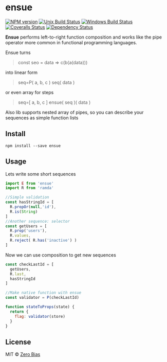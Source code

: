 # ensue

[![NPM version][npm-image]][npm-url]
[![Unix Build Status][travis-image]][travis-url]
[![Windows Build Status][appveyor-image]][appveyor-url]
[![Coveralls Status][coveralls-image]][coveralls-url]
[![Dependency Status][depstat-image]][depstat-url]

**Ensue** performs left-to-right function composition and works like the pipe operator more common in functional programming languages.

Ensue turns
> const seo = data => c(b(a(data)))

into linear form
> seq=P( a, b, c )
  seq( data )

or even array for steps
> seq=[ a, b, c ]
  ensue( seq )( data )

Also lib supports nested array of pipes, so you can describe your sequences as simple function lists

## Install

    npm install --save ensue

## Usage

Lets write some short sequences

```js
import E from 'ensue'
import R from 'ramda'

//Simple validation
const hasStringId = [
  R.propOr(null,'id'),
  R.is(String)
]
//Another sequence: selector
const getUsers = [
  R.prop('users'),
  R.values,
  R.reject( R.has('inactive') )
]
```

Now we can use composition to get new sequences

```js
const checkLastId = [
  getUsers,
  R.last,
  hasStringId
]

//Make native function with ensue
const validator = P(checkLastId)

function stateToProps(state) {
  return {
    flag: validator(store)
  }
}
```

## License

MIT © [Zero Bias](https://github.com/zerobias)

[npm-url]: https://npmjs.org/package/ensue
[npm-image]: https://img.shields.io/npm/v/ensue.svg?style=flat-square

[travis-url]: https://travis-ci.org/zerobias/ensue
[travis-image]: https://img.shields.io/travis/zerobias/ensue.svg?style=flat-square&label=unix

[appveyor-url]: https://ci.appveyor.com/project/zerobias/ensue
[appveyor-image]: https://img.shields.io/appveyor/ci/zerobias/ensue.svg?style=flat-square&label=windows

[coveralls-url]: https://coveralls.io/r/zerobias/ensue
[coveralls-image]: https://img.shields.io/coveralls/zerobias/ensue.svg?style=flat-square

[depstat-url]: https://david-dm.org/zerobias/ensue
[depstat-image]: https://david-dm.org/zerobias/ensue.svg?style=flat-square